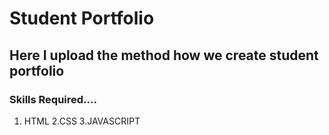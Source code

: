 # Student Portfolio
## Here I upload the method how we create student portfolio

### Skills Required....
1. HTML
2.CSS
3.JAVASCRIPT
 